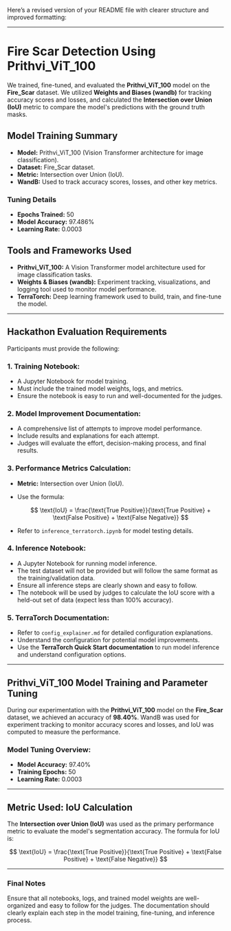 Here’s a revised version of your README file with clearer structure and improved formatting:

---

# Fire Scar Detection Using Prithvi_ViT_100

We trained, fine-tuned, and evaluated the **Prithvi_ViT_100** model on the **Fire_Scar** dataset. We utilized **Weights and Biases (wandb)** for tracking accuracy scores and losses, and calculated the **Intersection over Union (IoU)** metric to compare the model's predictions with the ground truth masks.

## Model Training Summary

- **Model:** Prithvi_ViT_100 (Vision Transformer architecture for image classification).
- **Dataset:** Fire_Scar dataset.
- **Metric:** Intersection over Union (IoU).
- **WandB:** Used to track accuracy scores, losses, and other key metrics.

### Tuning Details

- **Epochs Trained:** 50
- **Model Accuracy:** 97.486%
- **Learning Rate:** 0.0003

## Tools and Frameworks Used

- **Prithvi_ViT_100:** A Vision Transformer model architecture used for image classification tasks.
- **Weights & Biases (wandb):** Experiment tracking, visualizations, and logging tool used to monitor model performance.
- **TerraTorch:** Deep learning framework used to build, train, and fine-tune the model.

---

## Hackathon Evaluation Requirements

Participants must provide the following:

### 1. **Training Notebook:**

- A Jupyter Notebook for model training.
- Must include the trained model weights, logs, and metrics.
- Ensure the notebook is easy to run and well-documented for the judges.

### 2. **Model Improvement Documentation:**

- A comprehensive list of attempts to improve model performance.
- Include results and explanations for each attempt.
- Judges will evaluate the effort, decision-making process, and final results.

### 3. **Performance Metrics Calculation:**

- **Metric:** Intersection over Union (IoU).
- Use the formula:

  $$ \text{IoU} = \frac{\text{True Positive}}{\text{True Positive} + \text{False Positive} + \text{False Negative}} $$

- Refer to `inference_terratorch.ipynb` for model testing details.

### 4. **Inference Notebook:**

- A Jupyter Notebook for running model inference.
- The test dataset will not be provided but will follow the same format as the training/validation data.
- Ensure all inference steps are clearly shown and easy to follow.
- The notebook will be used by judges to calculate the IoU score with a held-out set of data (expect less than 100% accuracy).

### 5. **TerraTorch Documentation:**

- Refer to `config_explainer.md` for detailed configuration explanations.
- Understand the configuration for potential model improvements.
- Use the **TerraTorch Quick Start documentation** to run model inference and understand configuration options.

---

## Prithvi_ViT_100 Model Training and Parameter Tuning

During our experimentation with the **Prithvi_ViT_100** model on the **Fire_Scar** dataset, we achieved an accuracy of **98.40%**. WandB was used for experiment tracking to monitor accuracy scores and losses, and IoU was computed to measure the performance.

### Model Tuning Overview:

- **Model Accuracy:** 97.40%
- **Training Epochs:** 50
- **Learning Rate:** 0.0003

---

## Metric Used: IoU Calculation

The **Intersection over Union (IoU)** was used as the primary performance metric to evaluate the model's segmentation accuracy. The formula for IoU is:

$$ \text{IoU} = \frac{\text{True Positive}}{\text{True Positive} + \text{False Positive} + \text{False Negative}} $$

---

### Final Notes

Ensure that all notebooks, logs, and trained model weights are well-organized and easy to follow for the judges. The documentation should clearly explain each step in the model training, fine-tuning, and inference process.

